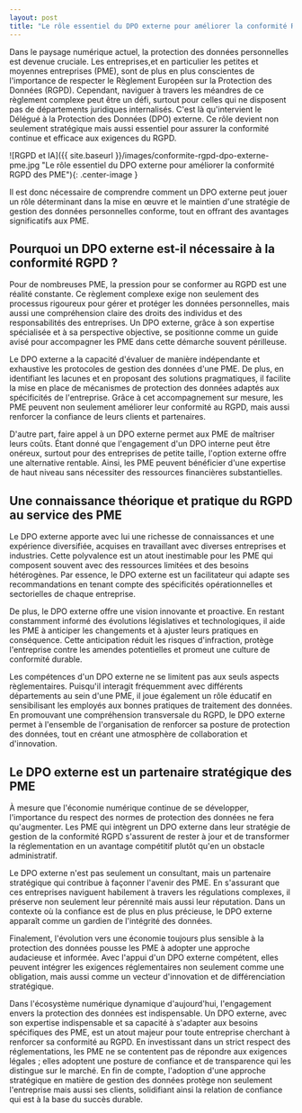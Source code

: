 ```yaml
---
layout: post
title: "Le rôle essentiel du DPO externe pour améliorer la conformité RGPD des PME"
---
```

Dans le paysage numérique actuel, la protection des données personnelles est devenue cruciale. Les entreprises,et en particulier les petites et moyennes entreprises (PME), sont de plus en plus conscientes de l'importance de respecter le Règlement Européen sur la Protection des Données (RGPD). Cependant, naviguer à travers les méandres de ce règlement complexe peut être un défi, surtout pour celles qui ne disposent pas de départements juridiques internalisés. C'est là qu'intervient le Délégué à la Protection des Données (DPO) externe. Ce rôle devient non seulement stratégique mais aussi essentiel pour assurer la conformité continue et efficace aux exigences du RGPD.

![RGPD et IA]({{ site.baseurl }}/images/conformite-rgpd-dpo-externe-pme.jpg "Le rôle essentiel du DPO externe pour améliorer la conformité RGPD des PME"){: .center-image }

Il est donc nécessaire de comprendre comment un DPO externe peut jouer un rôle déterminant dans la mise en œuvre et le maintien d'une stratégie de gestion des données personnelles conforme, tout en offrant des avantages significatifs aux PME.

## Pourquoi un DPO externe est-il nécessaire à la conformité RGPD ?

Pour de nombreuses PME, la pression pour se conformer au RGPD est une réalité constante. Ce règlement complexe exige non seulement des processus rigoureux pour gérer et protéger les données personnelles, mais aussi une compréhension claire des droits des individus et des responsabilités des entreprises. Un DPO externe, grâce à son expertise spécialisée et à sa perspective objective, se positionne comme un guide avisé pour accompagner les PME dans cette démarche souvent périlleuse.

Le DPO externe a la capacité d'évaluer de manière indépendante et exhaustive les protocoles de gestion des données d'une PME. De plus, en identifiant les lacunes et en proposant des solutions pragmatiques, il facilite la mise en place de mécanismes de protection des données adaptés aux spécificités de l'entreprise. Grâce à cet accompagnement sur mesure, les PME peuvent non seulement améliorer leur conformité au RGPD, mais aussi renforcer la confiance de leurs clients et partenaires.

D'autre part, faire appel à un DPO externe permet aux PME de maîtriser leurs coûts. Étant donné que l'engagement d'un DPO interne peut être onéreux, surtout pour des entreprises de petite taille, l'option externe offre une alternative rentable. Ainsi, les PME peuvent bénéficier d'une expertise de haut niveau sans nécessiter des ressources financières substantielles.

## Une connaissance théorique et pratique du RGPD au service des PME

Le DPO externe apporte avec lui une richesse de connaissances et une expérience diversifiée, acquises en travaillant avec diverses entreprises et industries. Cette polyvalence est un atout inestimable pour les PME qui composent souvent avec des ressources limitées et des besoins hétérogènes. Par essence, le DPO externe est un facilitateur qui adapte ses recommandations en tenant compte des spécificités opérationnelles et sectorielles de chaque entreprise.

De plus, le DPO externe offre une vision innovante et proactive. En restant constamment informé des évolutions législatives et technologiques, il aide les PME à anticiper les changements et à ajuster leurs pratiques en conséquence. Cette anticipation réduit les risques d'infraction, protège l'entreprise contre les amendes potentielles et promeut une culture de conformité durable.

Les compétences d'un DPO externe ne se limitent pas aux seuls aspects règlementaires. Puisqu'il interagit fréquemment avec différents départements au sein d'une PME, il joue également un rôle éducatif en sensibilisant les employés aux bonnes pratiques de traitement des données. En promouvant une compréhension transversale du RGPD, le DPO externe permet à l'ensemble de l'organisation de renforcer sa posture de protection des données, tout en créant une atmosphère de collaboration et d'innovation.

## Le DPO externe est un partenaire stratégique des PME

À mesure que l'économie numérique continue de se développer, l'importance du respect des normes de protection des données ne fera qu'augmenter. Les PME qui intègrent un DPO externe dans leur stratégie de gestion de la conformité RGPD s'assurent de rester à jour et de transformer la réglementation en un avantage compétitif plutôt qu'en un obstacle administratif.

Le DPO externe n'est pas seulement un consultant, mais un partenaire stratégique qui contribue à façonner l'avenir des PME. En s'assurant que ces entreprises naviguent habilement à travers les régulations complexes, il préserve non seulement leur pérennité mais aussi leur réputation. Dans un contexte où la confiance est de plus en plus précieuse, le DPO externe apparaît comme un gardien de l'intégrité des données.

Finalement, l'évolution vers une économie toujours plus sensible à la protection des données pousse les PME à adopter une approche audacieuse et informée. Avec l'appui d'un DPO externe compétent, elles peuvent intégrer les exigences réglementaires non seulement comme une obligation, mais aussi comme un vecteur d'innovation et de différenciation stratégique.


Dans l'écosystème numérique dynamique d'aujourd'hui, l'engagement envers la protection des données est indispensable. Un DPO externe, avec son expertise indispensable et sa capacité à s'adapter aux besoins spécifiques des PME, est un atout majeur pour toute entreprise cherchant à renforcer sa conformité au RGPD. En investissant dans un strict respect des réglementations, les PME ne se contentent pas de répondre aux exigences légales ; elles adoptent une posture de confiance et de transparence qui les distingue sur le marché. En fin de compte, l'adoption d'une approche stratégique en matière de gestion des données protège non seulement l'entreprise mais aussi ses clients, solidifiant ainsi la relation de confiance qui est à la base du succès durable.
